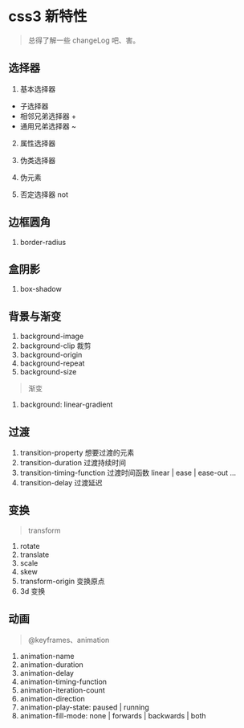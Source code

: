 # css3 新特性

> 总得了解一些 changeLog 吧、害。

## 选择器

1. 基本选择器

- 子选择器
- 相邻兄弟选择器 +
- 通用兄弟选择器 ~

2. 属性选择器

3. 伪类选择器
4. 伪元素
5. 否定选择器 not

## 边框圆角

1. border-radius

## 盒阴影

1. box-shadow

## 背景与渐变

1. background-image
2. background-clip 裁剪
3. background-origin
4. background-repeat
5. background-size

> 渐变

1. background: linear-gradient

## 过渡

1. transition-property 想要过渡的元素
2. transition-duration 过渡持续时间
3. transition-timing-function 过渡时间函数 linear | ease | ease-out ...
4. transition-delay 过渡延迟

## 变换

> transform

1. rotate
2. translate
3. scale
4. skew
5. transform-origin 变换原点
6. 3d 变换

## 动画

> @keyframes、animation

1. animation-name
2. animation-duration
3. animation-delay
4. animation-timing-function
5. animation-iteration-count
6. animation-direction
7. animation-play-state: paused | running
8. animation-fill-mode: none | forwards | backwards | both
